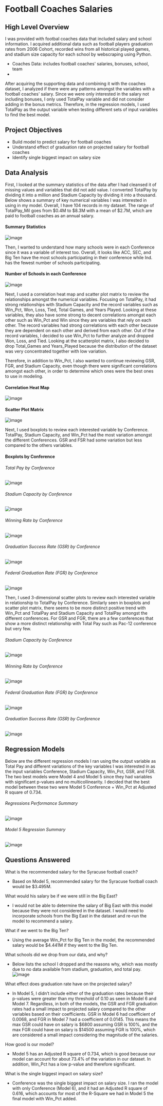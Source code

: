 # Football Coaches Salaries

## High Level Overview 

I was provided with footbal coaches data that included salary and school information. I acquired additional data such as football players graduation rates from 2006 Cohort, recorded wins from all historical played games, and stadium size capacity for each school by webscraping using Python. 
* Coaches Data: includes football coaches' salaries, bonuses, school, team
* 

After acquiring the supporting data and combining it with the coaches dataset, I analyzed if there were any patterns amongst the variables with a football coaches' salary. Since we were only interested in the salary not including bonuses, I only used TotalPay variable and did not consider adding in the bonus metrics. Therefore, in the regression models, I used TotalPay as the output variable when testing different sets of input variables to find the best model. 

## Project Objectives
* Build model to predict salary for football coaches
* Understand effect of graduation rate on projected salary for football coaches
* Identify single biggest impact on salary size


## Data Analysis

First, I looked at the summary statistics of the data after I had cleansed it of missing values and variables that did not add value. I converted TotalPay by dividing it into a million and Stadium Capacity by dividing it into a thousand. Below shows a summary of key numerical variables I was interested in using in my model. Overall, I have 104 records in my dataset. The range of TotalPay_Mil goes from $0.4M to $8.3M with a mean of $2.7M, which are paid to football coaches as an annual salary.
#### Summary Statistics
![image](https://user-images.githubusercontent.com/51731430/122981463-654f9400-d35f-11eb-8efb-1a26d9494d89.png)


Then, I wanted to understand how many schools were in each Conference since it was a variable of interest too. Overall, it looks like ACC, SEC, and Big Ten have the most schools participating in their conference while Ind. has the fewest number of schools participating. 
#### Number of Schools in each Conference
![image](https://user-images.githubusercontent.com/51731430/122981392-51a42d80-d35f-11eb-8640-033f99570e32.png)

Next, I used a correlation heat map and scatter plot matrix to review the relationships amongst the numerical variables. Focusing on TotalPay, it had strong relationships with Stadium Capacity and the record variables such as Win_Pct, Won, Loss, Tied, Total Games, and Years Played.  Looking at these variables, they also have some strong to decent correlations amongst each other such as Win_Pct and Win since they are variables that rely on each other. The record variables had strong correlations with each other because they are dependent on each other and derived from each other.  Out of the record variables, I decided to use Win_Pct to further analyze and dropped Won, Loss, and Tied. Looking at the scatterplot matrix, I also decided to drop Total_Games and Years_Played because the distribution of the dataset was very concentrated together with low variation.  

Therefore, in addition to Win_Pct, I also wanted to continue reviewing GSR, FGR, and Stadium Capacity, even though there were significant correlations amongst each other, in order to determine which ones were the best ones to use in modeling. 
#### Correlation Heat Map
![image](https://user-images.githubusercontent.com/51731430/122981309-3802e600-d35f-11eb-868e-495ae4bc0a58.png)

#### Scatter Plot Matrix
![image](https://user-images.githubusercontent.com/51731430/122981285-31746e80-d35f-11eb-9f5b-6d438033f0ac.png)


Next, I used boxplots to review each interested variable by Conference. TotalPay, Stadium Capacity, and Win_Pct had the most variation amongst the different Conferences. GSR and FSR had some variation but less compared to the others variables. 
#### Boxplots by Conference
###### Total Pay by Conference
![image](https://user-images.githubusercontent.com/51731430/122982479-89f83b80-d360-11eb-9916-18ac559e3044.png)
###### Stadium Capacity by Conference
![image](https://user-images.githubusercontent.com/51731430/122982373-68974f80-d360-11eb-8e98-fbcebc0014bc.png)
###### Winning Rate by Conference
![image](https://user-images.githubusercontent.com/51731430/122982422-764cd500-d360-11eb-86f5-3376c4ca345b.png)
###### Graduation Success Rate (GSR) by Conference
![image](https://user-images.githubusercontent.com/51731430/122982388-6c2ad680-d360-11eb-94a9-00502f96f635.png)
###### Federal Graduation Rate (FGR) by Conference
![image](https://user-images.githubusercontent.com/51731430/122982404-71882100-d360-11eb-9deb-177f7fd59967.png)


Then, I used 3-dimensional scatter plots to review each interested variable in relationship to TotalPay by Conference. Similarly seen in boxplots and scatter plot matrix, there seems to be more distinct positive trend with Win_Pct and TotalPay and Stadium Capacity and TotalPay amongst the different conferences. For GSR and FGR, there are a few conferences that show a more distinct relationship with Total Pay such as Pac-12 conference but very few. 
###### Stadium Capacity by Conference
![image](https://user-images.githubusercontent.com/51731430/122982584-a85e3700-d360-11eb-8884-ff3da84ed7f3.png)
###### Winning Rate by Conference
![image](https://user-images.githubusercontent.com/51731430/122982726-d6437b80-d360-11eb-962c-5060df743cbb.png)
###### Federal Graduation Rate (FGR) by Conference
![image](https://user-images.githubusercontent.com/51731430/122982742-dc395c80-d360-11eb-9b73-c0be044ecd83.png)
###### Graduation Success Rate (GSR) by Conference
![image](https://user-images.githubusercontent.com/51731430/122982816-f115f000-d360-11eb-9866-7c0094c89983.png)


## Regression Models
Below are the different regression models I ran using the output variable as Total Pay and different variations of the key variables I was interested in as the input variables Conference, Stadium Capacity, Win_Pct, GSR, and FGR. The two best models were Model 4 and Model 5 since they had variables with significant p-values and no multicollinearity.  I decided that the best model between these two were Model 5 Conference + Win_Pct at Adjusted R square of 0.734. 
###### Regressions Performance Summary
![image](https://user-images.githubusercontent.com/51731430/122990931-178c5900-d36a-11eb-80af-2c80111872eb.png)
###### Model 5 Regression Summary
![image](https://user-images.githubusercontent.com/51731430/122990979-2115c100-d36a-11eb-97db-5fafabc6bf76.png)

## Questions Answered

What is the recommended salary for the Syracuse football coach? 
* Based on Model 5, recommended salary for the Syracuse football coach would be $3.495M. 

What would his salary be if we were still in the Big East? 
* I would not be able to determine the salary of Big East with this model because they were not considered in the dataset. I would need to incorporate schools from the Big East in the dataset and re-run the model to recommend a salary. 

What if we went to the Big Ten? 
* Using the average Win_Pct for Big Ten in the model, the recommended salary would be $4.441M if they went to the Big Ten. 

What schools did we drop from our data, and why? 
* Below lists the school I dropped and the reasons why, which was mostly due to no data available from stadium, graduation, and total pay. 
 ![image](https://user-images.githubusercontent.com/51731430/122993175-9f736280-d36c-11eb-8f85-479bdec69fd7.png)
 
What effect does graduation rate have on the projected salary? 
* In Model 5, I didn’t include either of the graduation rates because their p-values were greater than my threshold of 0.10 as seen in Model 6 and Model 7. Regardless, in both of the models, the GSR and FGR graduation rates had a small impact to projected salary compared to the other variables based on their coefficients. GSR in Model 6 had coefficient of 0.0068, and FGR in Model 7 had a coefficient of 0.0145. This means the max GSR could have on salary is $6800 assuming GSR is 100%, and the max FGR could have on salary is $14500 assuming FGR is 100%, which are considered a small impact considering the magnitude of the salaries. 

How good is our model? 
* Model 5 has an Adjusted R square of 0.734, which is good because our model can account for about 73.4% of the variation in our dataset. In addition, Win_Pct has a low p-value and therefore significant. 

What is the single biggest impact on salary size?
* Conference was the single biggest impact on salary size. I ran the model with only Conference (Model 6), and it had an Adjusted R square of 0.616, which accounts for most of the R-Square we had in Model 5 the final model with Win_Pct added.
















